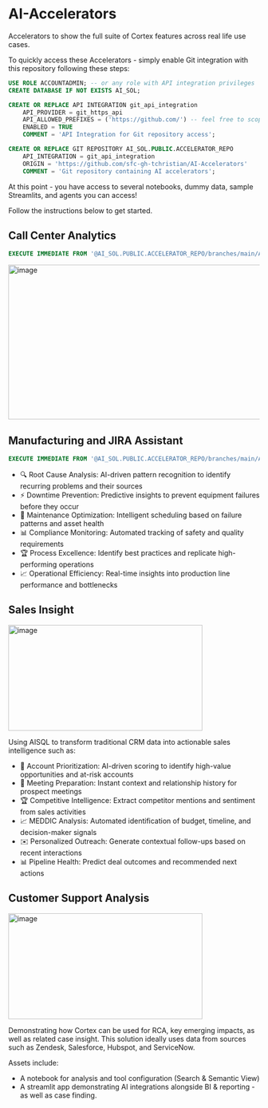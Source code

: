 # AI-Accelerators
Accelerators to show the full suite of Cortex features across real life use cases.

To quickly access these Accelerators - simply enable Git integration with this repository following these steps:
```sql
USE ROLE ACCOUNTADMIN; -- or any role with API integration privileges
CREATE DATABASE IF NOT EXISTS AI_SOL;

CREATE OR REPLACE API INTEGRATION git_api_integration
    API_PROVIDER = git_https_api
    API_ALLOWED_PREFIXES = ('https://github.com/') -- feel free to scope this
    ENABLED = TRUE
    COMMENT = 'API Integration for Git repository access';

CREATE OR REPLACE GIT REPOSITORY AI_SOL.PUBLIC.ACCELERATOR_REPO
    API_INTEGRATION = git_api_integration
    ORIGIN = 'https://github.com/sfc-gh-tchristian/AI-Accelerators'
    COMMENT = 'Git repository containing AI accelerators';
```

At this point - you have access to several notebooks, dummy data, sample Streamlits, and agents you can access!

Follow the instructions below to get started.

## Call Center Analytics
```sql
EXECUTE IMMEDIATE FROM '@AI_SOL.PUBLIC.ACCELERATOR_REPO/branches/main/AI Accelerators - Call Center Analytics/AI_SOL_CC_SETUP.sql';
```

<img width="654" height="310" alt="image" src="https://github.com/user-attachments/assets/58b10d62-273a-420d-88bf-0d6695af4517" />

## Manufacturing and JIRA Assistant
```sql
EXECUTE IMMEDIATE FROM '@AI_SOL.PUBLIC.ACCELERATOR_REPO/branches/main/AI Accelerators : JIRA Maintenance Insight/AI_SOL_JIRA_SETUP.sql';
```

- 🔍 Root Cause Analysis: AI-driven pattern recognition to identify recurring problems and their sources
- ⚡ Downtime Prevention: Predictive insights to prevent equipment failures before they occur
- 🔧 Maintenance Optimization: Intelligent scheduling based on failure patterns and asset health
- 📊 Compliance Monitoring: Automated tracking of safety and quality requirements
- 🏆 Process Excellence: Identify best practices and replicate high-performing operations
- 📈 Operational Efficiency: Real-time insights into production line performance and bottlenecks


## Sales Insight

<img width="389" height="212" alt="image" src="https://github.com/user-attachments/assets/93ad817d-f28e-4719-9b13-6ab3fe500c5b" />

Using AISQL to transform traditional CRM data into actionable sales intelligence such as:
- 🎯 Account Prioritization: AI-driven scoring to identify high-value opportunities and at-risk accounts
- 🤝 Meeting Preparation: Instant context and relationship history for prospect meetings
- 🏆 Competitive Intelligence: Extract competitor mentions and sentiment from sales activities
- 📈 MEDDIC Analysis: Automated identification of budget, timeline, and decision-maker signals
- ✉️ Personalized Outreach: Generate contextual follow-ups based on recent interactions
- 📊 Pipeline Health: Predict deal outcomes and recommended next actions


## Customer Support Analysis

<img width="389" height="212" alt="image" src="https://github.com/user-attachments/assets/073d8e88-7a86-4106-ae48-fc709219a251" />

Demonstrating how Cortex can be used for RCA, key emerging impacts, as well as related case insight.
This solution ideally uses data from sources such as Zendesk, Salesforce, Hubspot, and ServiceNow.

Assets include:
- A notebook for analysis and tool configuration (Search & Semantic View)
- A streamlit app demonstrating AI integrations alongside BI & reporting - as well as case finding.
